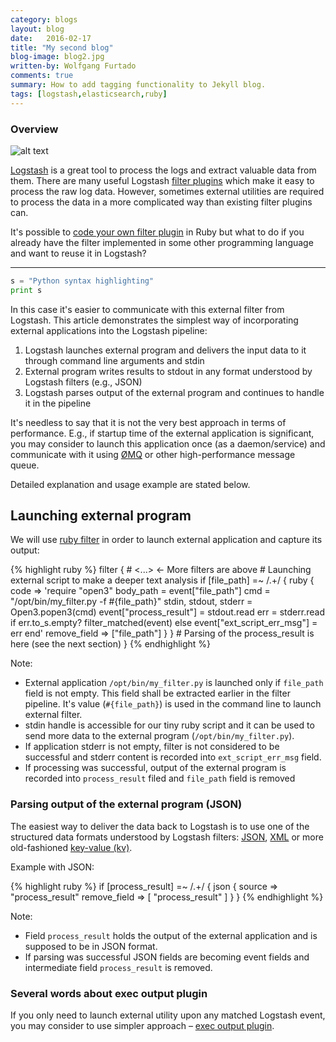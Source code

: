 ```yaml
---
category: blogs
layout: blog
date:   2016-02-17
title: "My second blog"
blog-image: blog2.jpg
written-by: Wolfgang Furtado
comments: true
summary: How to add tagging functionality to Jekyll blog.
tags: [logstash,elasticsearch,ruby]
---
```


### Overview


[//]: <> (This is also a comment.)
![alt text]({{site.baseurl}}/assets/images/social-dbl.png "Logo Title Text 1")

[//]: <> (This is also a comment.)

[Logstash](https://www.elastic.co/products/logstash) is a great tool to process the logs and extract valuable data from them. There are many useful Logstash
[filter plugins](https://www.elastic.co/guide/en/logstash/current/filter-plugins.html) which make it easy to process the raw log data. However, sometimes
external utilities are required to process the data in a more complicated way than existing filter plugins can.

It's possible to [code your own filter plugin](https://www.elastic.co/guide/en/logstash/current/_how_to_write_a_logstash_filter_plugin.html) in Ruby
but what to do if you already have the filter implemented in some other programming language and want to reuse it in Logstash?

***

```python
s = "Python syntax highlighting"
print s
```
<!--more--> 

In this case it's easier to communicate with this external filter from Logstash. This article demonstrates the simplest way of incorporating external
applications into the Logstash pipeline:

1. Logstash launches external program and delivers the input data to it through command line arguments and stdin
1. External program writes results to stdout in any format understood by Logstash filters (e.g., JSON)
1. Logstash parses output of the external program and continues to handle it in the pipeline

It's needless to say that it is not the very best approach in terms of performance.
E.g., if startup time of the external application is significant, you may consider
to launch this application once (as a daemon/service) and communicate with it using [ØMQ](http://en.wikipedia.org/wiki/%C3%98MQ) or other high-performance message queue.

Detailed explanation and usage example are stated below.

## Launching external program

We will use [ruby filter](https://www.elastic.co/guide/en/logstash/current/plugins-filters-ruby.html) in order to launch external application and capture its output:

{% highlight ruby %}
filter {
    # <...> <- More filters are above
    # Launching external script to make a deeper text analysis
    if [file_path] =~ /.+/ {
       ruby {
          code => 'require "open3"
                   body_path = event["file_path"]
                   cmd =  "/opt/bin/my_filter.py -f #{file_path}"
                   stdin, stdout, stderr = Open3.popen3(cmd)
                   event["process_result"] = stdout.read
                   err = stderr.read
                   if err.to_s.empty?
                     filter_matched(event)
                   else
                     event["ext_script_err_msg"] = err
                   end'
          remove_field => ["file_path"]
       }
    }
    # Parsing of the process_result is here (see the next section)
 }
{% endhighlight %}

Note:

+ External application ```/opt/bin/my_filter.py``` is launched only if ```file_path``` field is not empty.  This field shall be extracted earlier in the filter pipeline. It's value (```#{file_path}```) is used in
the command line to launch external filter.
+ stdin handle is accessible for our tiny ruby script and it can be used to send more data to the external program (```/opt/bin/my_filter.py```).
+ If application stderr is not empty, filter is not considered to be successful and stderr content is recorded into ```ext_script_err_msg``` field.
+ If processing was successful,  output of the external program is recorded into ```process_result``` filed and ```file_path``` field is removed

### Parsing output of the external program (JSON)

The easiest way to deliver the data back to Logstash is to use one of the structured data formats understood by Logstash filters: [JSON](https://www.elastic.co/guide/en/logstash/current/plugins-filters-json.html),
[XML](https://www.elastic.co/guide/en/logstash/current/plugins-filters-xml.html) or more old-fashioned [key-value (kv)](https://www.elastic.co/guide/en/logstash/current/plugins-filters-kv.html).


Example with JSON:

{% highlight ruby %}
  if [process_result] =~ /.+/ {
       json {
          source => "process_result"
          remove_field => [ "process_result" ]
       }
    }
{% endhighlight %}

Note:

+ Field ```process_result``` holds the output of the external application and is supposed to be in JSON format.
+ If parsing was successful JSON fields are becoming event fields and intermediate field ```process_result``` is removed.

### Several words about exec output plugin

If you only need to launch external utility upon any matched Logstash event, you may consider to use simpler approach
– [exec output plugin](https://www.elastic.co/guide/en/logstash/current/plugins-outputs-exec.html).


